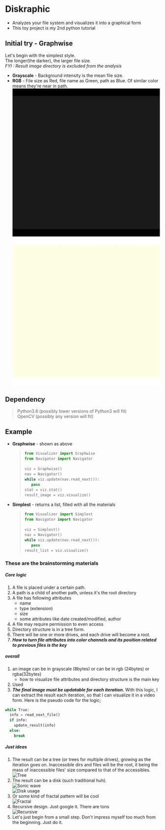 # Diskraphic

- Analyzes your file system and visualizes it into a graphical form
- This toy project is my 2nd python tutorial

## Initial try - Graphwise

Let's begin with the simplest style.  
The longer(the darker), the larger file size.  
_FYI : Result image directory is excluded from the analysis_

- **Grayscale** - Background intensity is the mean file size.
- **RGB** - File size as Red, file name as Green, path as Blue. Of similar color means they're near in path.
  ![Graphwise](result/graphwise_gray.gif) ![Graphwise](result/graphwise_rgb.gif)

## Dependency

> Python3.8 (possibly lower versions of Python3 will fit)  
> OpenCV (possibly any version will fit)

## Example

- **Graphwise** - shown as above

  > ```python
  > from Visualizer import Graphwise
  > from Navigator import Navigator
  >
  > viz = Graphwise()
  > nav = Navigator()
  > while viz.update(nav.read_next()):
  >    pass
  > stat = viz.stat()
  > result_image = viz.visualize()
  > ```

- **Simplest** - returns a list, filled with all the materials
  > ```python
  > from Visualizer import Simplest
  > from Navigator import Navigator
  >
  > viz = Simplest()
  > nav = Navigator()
  > while viz.update(nav.read_next()):
  >    pass
  > result_list = viz.visualize()
  > ```

### These are the brainstorming materials

##### Core logic

1. A file is placed under a certain path.
1. A path is a child of another path, unless it's the root directory
1. A file has following attributes
   - name
   - type (extension)
   - size
   - some attributes like date created/modified, author
1. A file may require permission to even access
1. Directory structure is in a tree form.
1. There will be one or more drives, and each drive will become a root.
1. **_How to turn file attributes into color channels and its position related to previous files is the key_**

##### overall

1. an image can be in grayscale (8bytes) or can be in rgb (24bytes) or rgba(32bytes)
   - how to visualize file attributes and directory structure is the main key
1. Used
1. **_The final image must be updatable for each iteration._** With this logic, I can extract the result each iteration, so that I can visualize it in a video form. Here is the pseudo code for the logic;

```python
while True:
  info = read_next_file()
  if info:
    update_result(info)
  else:
    break
```

##### Just ideas

1. The result can be a tree (or trees for multiple drives), growing as the iteration goes on. Inaccessible dirs and files will be the root, it being the mass of inaccessible files' size compared to that of the accessibles.  
   ![Tree](https://library.kissclipart.com/20180918/yeq/kissclipart-tree-grayscale-clipart-fir-grayscale-black-and-whi-1853b094d5b499c2.png)
1. The result can be a disk (such traditional huh).  
   ![Sonic wave](https://i.pinimg.com/originals/e2/65/15/e2651599c39a96d329e982fd0a169c51.png)  
   ![Disk usage](https://i.stack.imgur.com/42Daj.jpg)
1. Or some kind of fractal pattern will be cool  
   ![Fractal](https://cdn.shopify.com/s/files/1/0080/9176/2784/files/fractal_intro_grande.jpg?v=1549797078)
1. Recursive design. Just google it. There are tons  
   ![Recursive](https://i.pinimg.com/564x/0f/74/b7/0f74b792a692853a8bec3bc25788189f.jpg)
1. Let's just begin from a small step. Don't impress myself too much from the beginning. Just do it.
